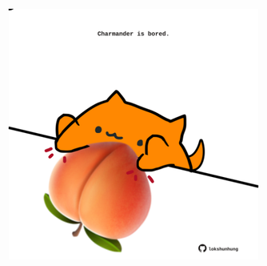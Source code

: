 <!-- built at 26/12/2022, 15:00:46 UTC -->
<p align="center">
  <img width="500" height="500" src="./ReadmeImage.svg">
</p>

